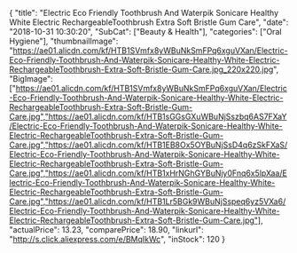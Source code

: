 {
	"title": "Electric Eco Friendly Toothbrush And Waterpik Sonicare Healthy White Electric RechargeableToothbrush Extra Soft Bristle Gum Care",
	"date": "2018-10-31 10:30:20",
	"SubCat": ["Beauty & Health"],
	"categories": ["Oral Hygiene"],
	"thumbnailImage": "https://ae01.alicdn.com/kf/HTB1SVmfx8yWBuNkSmFPq6xguVXan/Electric-Eco-Friendly-Toothbrush-And-Waterpik-Sonicare-Healthy-White-Electric-RechargeableToothbrush-Extra-Soft-Bristle-Gum-Care.jpg_220x220.jpg",
	"BigImage": ["https://ae01.alicdn.com/kf/HTB1SVmfx8yWBuNkSmFPq6xguVXan/Electric-Eco-Friendly-Toothbrush-And-Waterpik-Sonicare-Healthy-White-Electric-RechargeableToothbrush-Extra-Soft-Bristle-Gum-Care.jpg","https://ae01.alicdn.com/kf/HTB1sGGsGXuWBuNjSszbq6AS7FXaY/Electric-Eco-Friendly-Toothbrush-And-Waterpik-Sonicare-Healthy-White-Electric-RechargeableToothbrush-Extra-Soft-Bristle-Gum-Care.jpg","https://ae01.alicdn.com/kf/HTB1EB8Ox5OYBuNjSsD4q6zSkFXaS/Electric-Eco-Friendly-Toothbrush-And-Waterpik-Sonicare-Healthy-White-Electric-RechargeableToothbrush-Extra-Soft-Bristle-Gum-Care.jpg","https://ae01.alicdn.com/kf/HTB1xHrNGhGYBuNjy0Fnq6x5lpXaa/Electric-Eco-Friendly-Toothbrush-And-Waterpik-Sonicare-Healthy-White-Electric-RechargeableToothbrush-Extra-Soft-Bristle-Gum-Care.jpg","https://ae01.alicdn.com/kf/HTB1Lr5BGk9WBuNjSspeq6yz5VXa6/Electric-Eco-Friendly-Toothbrush-And-Waterpik-Sonicare-Healthy-White-Electric-RechargeableToothbrush-Extra-Soft-Bristle-Gum-Care.jpg"],
	"actualPrice": 13.23,
	"comparePrice": 18.90,
	"linkurl": "http://s.click.aliexpress.com/e/BMqIkWc",
	"inStock": 120
}
